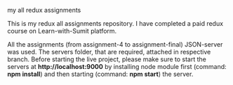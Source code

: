 my all redux assignments

This is my redux all assignments repository. I have completed a paid redux course on Learn-with-Sumit platform.

All the assignments (from assignment-4 to assignment-final) JSON-server was used. The servers folder, that are required, attached in respective branch. Before starting the live project, please make sure to start the servers at **http://localhost:9000** by installing node module first (command: **npm install**) and then starting (command: **npm start**) the server.
